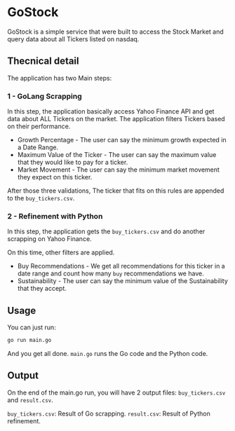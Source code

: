 
# GoStock

GoStock is a simple service that were built to access the Stock Market and query
data about all Tickers listed on nasdaq.


## Thecnical detail

The application has two Main steps:

### 1 - GoLang Scrapping

In this step, the application basically access Yahoo Finance API and get data about ALL Tickers on the market.
The application filters Tickers based on their performance.

* Growth Percentage - The user can say the minimum growth expected in a Date Range.
* Maximum Value of the Ticker - The user can say the maximum value that they would like to pay for a ticker.
* Market Movement - The user can say the minimum market movement they expect on this ticker.

After those three validations, The ticker that fits on this rules are appended to the `buy_tickers.csv`.

### 2 - Refinement with Python

In this step, the application gets the `buy_tickers.csv` and do another scrapping on Yahoo Finance.

On this time, other filters are applied.

* Buy Recommendations - We get all recommendations for this ticker in a date range and count how many `buy` recommendations we have.
* Sustainability - The user can say the minimum value of the Sustainability that they accept.

## Usage

You can just run:

```bash
go run main.go
```

And you get all done. `main.go` runs the Go code and the Python code.

## Output

On the end of the main.go run, you will have 2 output files: `buy_tickers.csv` and `result.csv`.

`buy_tickers.csv`: Result of Go scrapping.
`result.csv`: Result of Python refinement.
